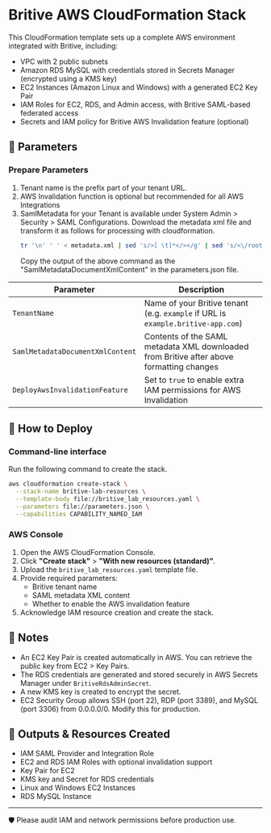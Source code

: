 # Britive AWS CloudFormation Stack

This CloudFormation template sets up a complete AWS environment integrated with Britive, including:
- VPC with 2 public subnets
- Amazon RDS MySQL with credentials stored in Secrets Manager (encrypted using a KMS key)
- EC2 Instances (Amazon Linux and Windows) with a generated EC2 Key Pair
- IAM Roles for EC2, RDS, and Admin access, with Britive SAML-based federated access
- Secrets and IAM policy for Britive AWS Invalidation feature (optional)

## 🔧 Parameters

### Prepare Parameters

1. Tenant name is the prefix part of your tenant URL.
2. AWS Invalidation function is optional but recommended for all AWS Integrations
3. SamlMetadata for your Tenant is available under System Admin > Security > SAML Configurations.
   Download the metadata xml file and transform it as follows for processing with cloudformation.
   ```bash
   tr '\n' ' ' < metadata.xml | sed 's/>[ \t]*</></g' | sed 's/<\/root><root>/<\/root>\n<root>/g' | sed 's/"/\\"/g'
   ```
   Copy the output of the above command as the "SamlMetadataDocumentXmlContent" in the parameters.json file.

| Parameter                         | Description                                                                                |
|-----------------------------------|--------------------------------------------------------------------------------------------|
| `TenantName`                      | Name of your Britive tenant (e.g. `example` if URL is `example.britive-app.com`)           |
| `SamlMetadataDocumentXmlContent`  | Contents of the SAML metadata XML downloaded from Britive after above formatting changes   |
| `DeployAwsInvalidationFeature`    | Set to `true` to enable extra IAM permissions for AWS Invalidation                         |


## 🚀 How to Deploy

### Command-line interface

Run the following command to create the stack.
```bash
aws cloudformation create-stack \
  --stack-name britive-lab-resources \
  --template-body file://britive_lab_resources.yaml \
  --parameters file://parameters.json \
  --capabilities CAPABILITY_NAMED_IAM
```

### AWS Console

1. Open the AWS CloudFormation Console.
2. Click **"Create stack"** > **"With new resources (standard)"**.
3. Upload the `britive_lab_resources.yaml` template file.
4. Provide required parameters:
   - Britive tenant name
   - SAML metadata XML content
   - Whether to enable the AWS invalidation feature
5. Acknowledge IAM resource creation and create the stack.

## 🔐 Notes

- An EC2 Key Pair is created automatically in AWS. You can retrieve the public key from EC2 > Key Pairs.
- The RDS credentials are generated and stored securely in AWS Secrets Manager under `BritiveRdsAdminSecret`.
- A new KMS key is created to encrypt the secret.
- EC2 Security Group allows SSH (port 22), RDP (port 3389), and MySQL (port 3306) from 0.0.0.0/0. Modify this for production.

## 📎 Outputs & Resources Created

- IAM SAML Provider and Integration Role
- EC2 and RDS IAM Roles with optional invalidation support
- Key Pair for EC2
- KMS key and Secret for RDS credentials
- Linux and Windows EC2 Instances
- RDS MySQL Instance

---

🛡️ Please audit IAM and network permissions before production use.
